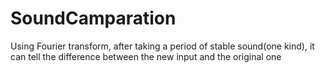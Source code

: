 # SoundCamparation
Using Fourier transform, after taking a period of stable sound(one kind), it can tell the difference between the new input and the original one
